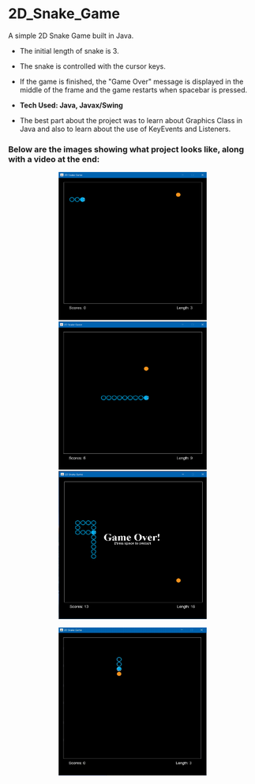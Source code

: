 # 2D_Snake_Game
A simple 2D Snake Game built in Java.
- The initial length of snake is 3. 
- The snake is controlled with the cursor keys. 
- If the game is finished, the "Game Over" message is displayed in the middle of the frame and the game restarts when spacebar is pressed.

- **Tech Used: Java, Javax/Swing**
- The best part about the project was to learn about Graphics Class in Java and also to learn about the use of KeyEvents and Listeners.


### Below are the images showing what project looks like, along with a video at the end:

<p align="center">
  <img src="https://github.com/iamvs-2002/2D_Snake_Game/blob/master/game/image1.png" width="300" height="300">
  <img src="https://github.com/iamvs-2002/2D_Snake_Game/blob/master/game/image2.png" width="300" height="300">
  <img src="https://github.com/iamvs-2002/2D_Snake_Game/blob/master/game/image3.png" width="300" height="300">
</p>

<p align="center">
  <img src="https://github.com/iamvs-2002/2D_Snake_Game/blob/master/game/video.gif" width="300" height="300">
 </p>

